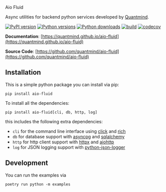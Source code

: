Aio Fluid

Async utilities for backend python services developed by [Quantmind](https://quantmind.com).

[![PyPI version](https://badge.fury.io/py/aio-fluid.svg)](https://badge.fury.io/py/aio-fluid)
[![Python versions](https://img.shields.io/pypi/pyversions/aio-fluid.svg)](https://pypi.org/project/aio-fluid)
[![Python downloads](https://img.shields.io/pypi/dd/aio-fluid.svg)](https://pypi.org/project/aio-fluid)
[![build](https://github.com/quantmind/fluid/workflows/build/badge.svg)](https://github.com/quantmind/aio-fluid/actions?query=workflow%3Abuild)
[![codecov](https://codecov.io/gh/quantmind/aio-fluid/graph/badge.svg?token=81oWUoyEVp)](https://codecov.io/gh/quantmind/aio-fluid)

**Documentation**: [https://quantmind.github.io/aio-fluid](https://quantmind.github.io/aio-fluid)

**Source Code**: [https://github.com/quantmind/aio-fluid](https://github.com/quantmind/aio-fluid)


## Installation

This is a simple python package you can install via pip:

```
pip install aio-fluid
```

To install all the dependencies:

```
pip install aio-fluid[cli, db, http, log]
```
this includes the following extra dependencies:

- `cli` for the command line interface using [click](https://click.palletsprojects.com/) and [rich](https://github.com/Textualize/rich)
- `db` for database support with [asyncpg](https://github.com/MagicStack/asyncpg) and [sqlalchemy](https://www.sqlalchemy.org/)
- `http` for http client support with [httpx](https://www.python-httpx.org/) and [aiohttp](https://docs.aiohttp.org/en/stable/)
- `log` for JSON logging support with [python-json-logger](https://github.com/madzak/python-json-logger)


## Development

You can run the examples via

```
poetry run python -m examples
```
